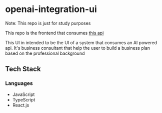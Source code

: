 # openai-integration-ui

Note: This repo is just for study purposes

This repo is the frontend that consumes [this api](https://github.com/danielfreitas662/openai-integration-api)

This UI in intended to be the UI of a system that consumes an AI powered api. It's business consultant that help the user to build a business plan based on the professional background

## Tech Stack

### Languages

- JavaScript
- TypeScript
- React.js
